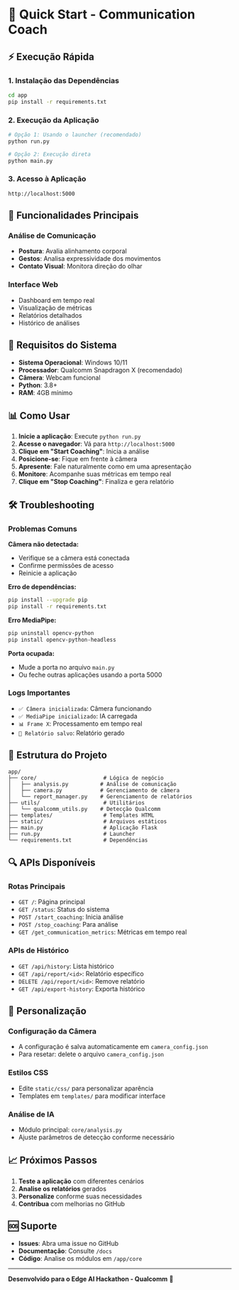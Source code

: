 # 🚀 Quick Start - Communication Coach

## ⚡ Execução Rápida

### 1. Instalação das Dependências
```bash
cd app
pip install -r requirements.txt
```

### 2. Execução da Aplicação
```bash
# Opção 1: Usando o launcher (recomendado)
python run.py

# Opção 2: Execução direta
python main.py
```

### 3. Acesso à Aplicação
```
http://localhost:5000
```

## 🎯 Funcionalidades Principais

### Análise de Comunicação
- **Postura**: Avalia alinhamento corporal
- **Gestos**: Analisa expressividade dos movimentos
- **Contato Visual**: Monitora direção do olhar

### Interface Web
- Dashboard em tempo real
- Visualização de métricas
- Relatórios detalhados
- Histórico de análises

## 🔧 Requisitos do Sistema

- **Sistema Operacional**: Windows 10/11
- **Processador**: Qualcomm Snapdragon X (recomendado)
- **Câmera**: Webcam funcional
- **Python**: 3.8+
- **RAM**: 4GB mínimo

## 📊 Como Usar

1. **Inicie a aplicação**: Execute `python run.py`
2. **Acesse o navegador**: Vá para `http://localhost:5000`
3. **Clique em "Start Coaching"**: Inicia a análise
4. **Posicione-se**: Fique em frente à câmera
5. **Apresente**: Fale naturalmente como em uma apresentação
6. **Monitore**: Acompanhe suas métricas em tempo real
7. **Clique em "Stop Coaching"**: Finaliza e gera relatório

## 🛠️ Troubleshooting

### Problemas Comuns

**Câmera não detectada:**
- Verifique se a câmera está conectada
- Confirme permissões de acesso
- Reinicie a aplicação

**Erro de dependências:**
```bash
pip install --upgrade pip
pip install -r requirements.txt
```

**Erro MediaPipe:**
```bash
pip uninstall opencv-python
pip install opencv-python-headless
```

**Porta ocupada:**
- Mude a porta no arquivo `main.py`
- Ou feche outras aplicações usando a porta 5000

### Logs Importantes
- `✅ Câmera inicializada`: Câmera funcionando
- `✅ MediaPipe inicializado`: IA carregada
- `📊 Frame X`: Processamento em tempo real
- `📄 Relatório salvo`: Relatório gerado

## 📁 Estrutura do Projeto

```
app/
├── core/                     # Lógica de negócio
│   ├── analysis.py          # Análise de comunicação
│   ├── camera.py            # Gerenciamento de câmera
│   └── report_manager.py    # Gerenciamento de relatórios
├── utils/                    # Utilitários
│   └── qualcomm_utils.py    # Detecção Qualcomm
├── templates/                # Templates HTML
├── static/                   # Arquivos estáticos
├── main.py                   # Aplicação Flask
├── run.py                    # Launcher
└── requirements.txt          # Dependências
```

## 🔍 APIs Disponíveis

### Rotas Principais
- `GET /`: Página principal
- `GET /status`: Status do sistema
- `POST /start_coaching`: Inicia análise
- `POST /stop_coaching`: Para análise
- `GET /get_communication_metrics`: Métricas em tempo real

### APIs de Histórico
- `GET /api/history`: Lista histórico
- `GET /api/report/<id>`: Relatório específico
- `DELETE /api/report/<id>`: Remove relatório
- `GET /api/export-history`: Exporta histórico

## 🎨 Personalização

### Configuração da Câmera
- A configuração é salva automaticamente em `camera_config.json`
- Para resetar: delete o arquivo `camera_config.json`

### Estilos CSS
- Edite `static/css/` para personalizar aparência
- Templates em `templates/` para modificar interface

### Análise de IA
- Módulo principal: `core/analysis.py`
- Ajuste parâmetros de detecção conforme necessário

## 📈 Próximos Passos

1. **Teste a aplicação** com diferentes cenários
2. **Analise os relatórios** gerados
3. **Personalize** conforme suas necessidades
4. **Contribua** com melhorias no GitHub

## 🆘 Suporte

- **Issues**: Abra uma issue no GitHub
- **Documentação**: Consulte `/docs`
- **Código**: Analise os módulos em `/app/core`

---

**Desenvolvido para o Edge AI Hackathon - Qualcomm** 🚀
